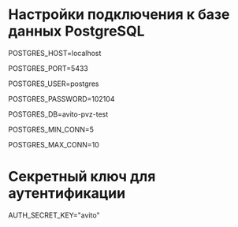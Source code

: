 # Настройки подключения к базе данных PostgreSQL
POSTGRES_HOST=localhost

POSTGRES_PORT=5433

POSTGRES_USER=postgres

POSTGRES_PASSWORD=102104

POSTGRES_DB=avito-pvz-test

POSTGRES_MIN_CONN=5

POSTGRES_MAX_CONN=10

# Секретный ключ для аутентификации
AUTH_SECRET_KEY="avito"
